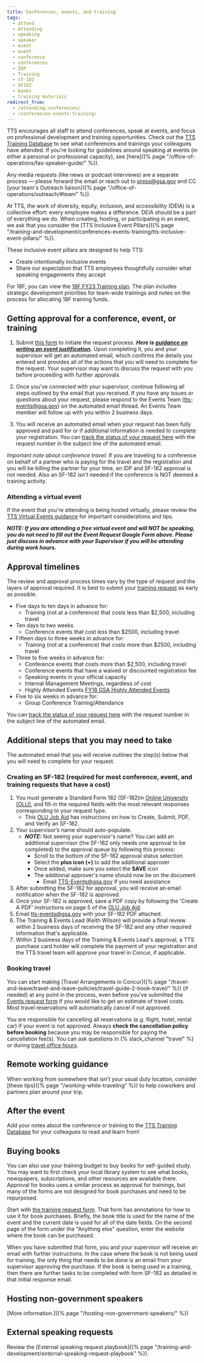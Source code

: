 ```yaml
---
title: Conferences, events, and training
tags:
  - attend
  - Attending
  - speaking
  - speaker
  - event
  - event
  - conference
  - conferences
  - IDP
  - Training
  - sf-182
  - SF182
  - books
  - training materials
redirect_from:
  - /attending-conferences/
  - /conferences-events-training/
---
```


TTS encourages all staff to attend conferences, speak at events, and focus on
professional development and training opportunities. Check out the
[TTS Training Database](https://docs.google.com/spreadsheets/d/1vB1xbe02jCpKYn6BGSyCH2FziIRNkXXi29yAFT5N9Dg/edit#gid=1891423646)
to see what conferences and trainings your colleagues have attended. If you're
looking for guidelines around speaking at events (in either a personal or
professional capacity), see
[here]({% page "/office-of-operations/fas-speaker-guide/" %}).

Any media requests (like news or podcast interviews) are a separate process —
please forward the email or reach out to [press@gsa.gov](mailto:press@gsa.gov)
and CC [your team's Outreach
liaison]({% page "/office-of-operations/outreach/#team" %}).

At TTS, the work of diversity, equity, inclusion, and accessibility (DEIA) is a
collective effort: every employee makes a difference. DEIA should be a part of
everything we do. When creating, hosting, or participating in an event, we ask
that you consider the [TTS Inclusive Event
Pillars]({% page "/training-and-development/conferences-events-training/tts-inclusive-event-pillars/" %}).

These inclusive event pillars are designed to help TTS:

- Create intentionally inclusive events
- Share our expectation that TTS employees thoughtfully consider what speaking
  engagements they accept

For 18F, you can view the
[18F FY23 Training plan](https://docs.google.com/document/d/1P36Q_RF_78SRLcKcz3O3nuA6Nw-Y6MfRR7NB290M5qI/edit).
The plan includes strategic development priorities for team-wide trainings and
notes on the process for allocating 18F training funds.

## Getting approval for a conference, event, or training

1. Submit
   [this form](https://docs.google.com/forms/d/e/1FAIpQLSeQHPIOtNwzEA7IxrJ4JDHeEUrWNUsiEkbnp8lK26jX04PYBg/viewform?usp=sf_link)
   to initiate the request process. **_Here is
   [guidance on writing an event justification](https://docs.google.com/document/d/13BCETwANCx9JRPgFbRibqRGthIvf4XQ-WTYD0P30PWg/edit?usp=sharing)._**
   Upon completing it, you and your supervisor will get an automated email,
   which confirms the details you entered and provides all of the actions that
   you will need to complete for the request. Your supervisor may want to
   discuss the request with you before proceeding with further approvals.

1. Once you've connected with your supervisor, continue following all steps
   outlined by the email that you received. If you have any issues or questions
   about your request, please respond to the Events Team (tts-events@gsa.gov) on
   the automated email thread. An Events Team member will follow up with you
   within 2 business days.

1. You will receive an automated email when your request has been fully approved
   and paid for or if additional information is needed to complete your
   registration. You can
   [track the status of your request here](https://docs.google.com/spreadsheets/d/1HqsdJ-pHZcg4n8vWwfOo8-sxAFfP1LtWxRVBWEbZnMA/edit#gid=0)
   with the request number in the subject line of the automated email.

_Important note about conference travel:_ If you are traveling to a conference
on behalf of a partner who is paying for the travel and the registration and you
will be billing the partner for your time, an IDP and SF-182 approval is not
needed. Also an SF-182 isn't needed if the conference is NOT deemed a training
activity.

### Attending a virtual event

If the event that you're attending is being hosted virtually, please review the
[TTS Virtual Events guidance](https://docs.google.com/document/d/1YrDs9PA8HkfLkhSfOfyJnLjAYcTkV6_vHlU7HBoyi0k/edit#heading=h.d6kk6wkyrvzf)
for important considerations and tips.

**_NOTE: If you are attending a free virtual event and will NOT be speaking, you
do not need to fill out the Event Request Google Form above. Please just discuss
in advance with your Supervisor if you will be attending during work hours._**

## Approval timelines

The review and approval process times vary by the type of request and the layers
of approval required. It is best to submit your
[training request](https://docs.google.com/forms/d/e/1FAIpQLSeQHPIOtNwzEA7IxrJ4JDHeEUrWNUsiEkbnp8lK26jX04PYBg/viewform?usp=sf_link)
as early as possible.

- Five days to ten days in advance for:
  - Training (not at a conference) that costs less than $2,500, including travel
- Ten days to two weeks
  - Conference events that cost less than $2500, including travel
- Fifteen days to three weeks in advance for:
  - Training (not at a conference) that costs more than $2500, including travel
- Three to five weeks in advance for:
  - Conference events that costs more than $2,500, including travel
  - Conference events that have a waived or discounted registration fee
  - Speaking events in your official capacity
  - Internal Management Meetings, regardless of cost
  - Highly Attended Events
    [FY18 GSA Highly Attended Events](https://docs.google.com/document/d/1Q1ZAWkXMte3jHFP0GH9EHzTjiTG3fYe-4WFehiWGbaM/edit)
- Five to six weeks in advance for:
  - Group Conference Training/Attendance

You can
[track the status of your request here](https://docs.google.com/spreadsheets/d/1HqsdJ-pHZcg4n8vWwfOo8-sxAFfP1LtWxRVBWEbZnMA/edit#gid=0)
with the request number in the subject line of the automated email.

## Additional steps that you may need to take

The automated email that you will receive outlines the step(s) below that you
will need to complete for your request.

### Creating an SF-182 (required for most conference, event, and training requests that have a cost)

1. You must generate a Standard Form 182 (SF-182)in
   [Online University (OLU)](https://gsaolu.gsa.gov/), and fill-in the required
   fields with the most relevant responses corresponding to your request type.
   - This
     [OLU Job Aid](https://corporateapps.gsa.gov/files/GSA_JobAid_EndUser_SF182.pdf)
     has instructions on how to Create, Submit, PDF, and Verify an SF-182.
2. Your supervisor’s name should auto-populate. 
   - ***NOTE:*** Not seeing your supervisor's name? You can add an additional supervisor (the SF-182 only needs one approval to be completed) to the approval queue by following this process:
      - Scroll to the bottom of the SF-182 approval status selection
      - Select the **plus icon (+)** to add the additional approver
      - Once added, make sure you select the **SAVE** icon 
      - The additional approver's name should now be on the document
          - Email TTS-Events@gsa.gov if you need assistance
3. After submitting the SF-182 for approval, you will receive an email
   notification when the SF-182 is approved.
4. Once your SF-182 is approved, save a PDF copy by following the 'Create A PDF'
   instructions on page 5 of the
   [OLU Job Aid](https://corporateapps.gsa.gov/files/GSA_JobAid_EndUser_SF182.pdf).
5. Email [tts-events@gsa.gov](mailto:tts-events@gsa.gov) with your SF-182 PDF
   attached.
6. The Training & Events Lead (Keith Wilson) will provide a final review within
   2 business days of receiving the SF-182 and any other required information
   that's applicable.
7. Within 2 business days of the Training & Events Lead's approval, a TTS
   purchase card holder will complete the payment of your registration and the
   TTS travel team will approve your travel in Concur, if applicable.

### Booking travel

You can start making [Travel Arrangements in
Concur]({% page "/travel-and-leave/travel-and-leave-policies/travel-guide-2-book-travel/" %})
(if needed) at any point in the process, even before you've submitted the
[Events request form](https://docs.google.com/forms/d/e/1FAIpQLSeQHPIOtNwzEA7IxrJ4JDHeEUrWNUsiEkbnp8lK26jX04PYBg/viewform?usp=sf_link)
if you would like to get an estimate of travel costs. Most travel reservations
will automatically cancel if not approved.

You are responsible for cancelling all reservations (e.g. flight, hotel, rental
car) if your event is not approved. Always **check the cancellation policy
before booking** because you may be responsible for paying the cancellation
fee(s). You can ask questions in {% slack_channel "travel" %} or during
[travel office hours](https://sites.google.com/a/gsa.gov/tts-office-hours/).

## Remote working guidance

When working from somewhere that isn't your usual duty location, consider [these
tips]({% page "/working-while-traveling" %}) to help coworkers and partners plan
around your trip.

## After the event

Add your notes about the conference or training to the
[TTS Training Database](https://docs.google.com/spreadsheets/d/1vB1xbe02jCpKYn6BGSyCH2FziIRNkXXi29yAFT5N9Dg/edit#gid=1891423646)
for your colleagues to read and learn from!

## Buying books

You can also use your training budget to buy books for self-guided study. You
may want to first check your local library system to see what books, newspapers,
subscriptions, and other resources are available there. Approval for books uses
a similar process as approval for trainings, but many of the forms are not
designed for book purchases and need to be repurposed.

Start with
[the training request form](https://docs.google.com/forms/d/e/1FAIpQLSeQHPIOtNwzEA7IxrJ4JDHeEUrWNUsiEkbnp8lK26jX04PYBg/viewform?usp=sf_link).
That form has annotations for how to use it for book purchases. Briefly, the
book title is used for the name of the event and the current date is used for
all of the date fields. On the second page of the form under the "Anything else"
question, enter the website where the book can be purchased.

When you have submitted that form, you and your supervisor will receive an email
with further instructions. In the case where the book is not being used for
training, the only thing that needs to be done is an email from your supervisor
approving the purchase. If the book is being used in a training, then there are
further tasks to be completed with form SF-182 as detailed in that initial
response email.

## Hosting non-government speakers

[More information.]({% page "/hosting-non-government-speakers/" %})

## External speaking requests

Review the [External speaking request
playbook]({% page "/training-and-development/external-speaking-request-playbook" %}).
